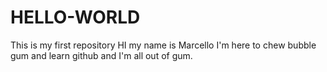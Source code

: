# HELLO-WORLD
This is my first repository
HI my name is Marcello I'm here to chew bubble gum and learn github
and I'm all out of gum.
